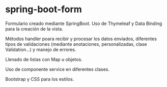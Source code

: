 # spring-boot-form
Formulario creado mediante SpringBoot. Uso de Thymeleaf y Data Binding para la creación de la vista.

Métodos handler poara recibir y procesar los datos enviados, diferentes tipos de validaciones (mediante anotaciones, personalizadas, clase Validation...) y manejo de errores.

Llenado de listas con Map u objetos.

Uso de componente service en diferentes clases.

Bootstrap y CSS para los estilos.
